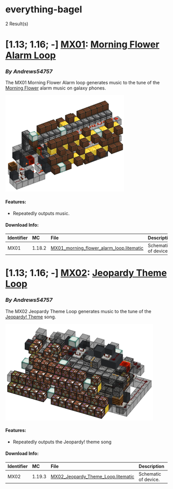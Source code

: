# everything-bagel
2 Result(s)

# [1.13; 1.16; -] [MX01](MX01%20Morning%20Flower%20Alarm%20Loop): [Morning Flower Alarm Loop](MX01%20Morning%20Flower%20Alarm%20Loop/MX01_Morning_Flower_Alarm_Loop.pdf)
### *By Andrews54757*

The MX01 Morning Flower Alarm loop generates music to the tune of the [Morning Flower](https://www.youtube.com/watch?v=vTVWGoQcn9Q) alarm music on galaxy phones.

<img src="MX01%20Morning%20Flower%20Alarm%20Loop/morning_loop.png?raw=1" height="300px">

#### Features:
- Repeatedly outputs music.

#### Download Info:
|Identifier   | MC       | File                                                                                                                                | Description           |
|------------ |:-------- |:----------------------------------------------------------------------------------------------------------------------------------- |:----------------------|
|MX01         | 1.18.2   | [MX01_morning_flower_alarm_loop.litematic](MX01%20Morning%20Flower%20Alarm%20Loop/MX01_morning_flower_alarm_loop.litematic?raw=1)   | Schematic of device.  |



# [1.13; 1.16; -] [MX02](MX02%20Jeopardy%20Theme%20Loop): [Jeopardy Theme Loop](MX02%20Jeopardy%20Theme%20Loop/MX02_Jeopardy_Theme_Loop.pdf)
### *By Andrews54757*

The MX02 Jeopardy Theme Loop generates music to the tune of the [Jeopardy! Theme](https://www.youtube.com/watch?v=vWuQVpBeqLs) song.

<img src="MX02%20Jeopardy%20Theme%20Loop/jeopardy.png?raw=1" height="300px">

#### Features:
- Repeatedly outputs the Jeopardy! theme song

#### Download Info:
|Identifier   | MC       | File                                                                                                            | Description           |
|------------ |:-------- |:--------------------------------------------------------------------------------------------------------------- |:----------------------|
|MX02         | 1.19.3   | [MX02_Jeopardy_Theme_Loop.litematic](MX02%20Jeopardy%20Theme%20Loop/MX02_Jeopardy_Theme_Loop.litematic?raw=1)   | Schematic of device.  |
